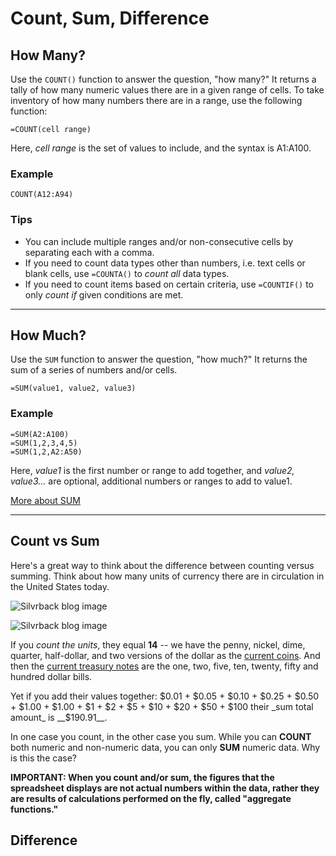 # Count, Sum, Difference

## How Many?
Use the `COUNT()` function to answer the question, "how many?" It returns a tally of how many numeric values there are in a given range of cells. To take inventory of how many numbers there are in a range, use the following function:

```
=COUNT(cell range)
```

Here, _cell range_ is the set of values to include, and the syntax is A1:A100.

### Example
```
COUNT(A12:A94)
```

### Tips
- You can include multiple ranges and/or non-consecutive cells by separating each with a comma.
- If you need to count data types other than numbers, i.e. text cells or blank cells, use `=COUNTA()` to _count all_ data types.
- If you need to count items based on certain criteria, use `=COUNTIF()` to only _count if_ given conditions are met.

---

## How Much?
Use the `SUM` function to answer the question, "how much?" It returns the sum of a series of numbers and/or cells.
```
=SUM(value1, value2, value3)
```

### Example
```
=SUM(A2:A100)
=SUM(1,2,3,4,5)
=SUM(1,2,A2:A50)
```

Here, _value1_ is the first number or range to add together, and _value2, value3..._ are optional, additional numbers or ranges to add to value1.

<a href="https://youtu.be/OaPGxBB0uxk" target="_blank">More about SUM</a>

---

## Count vs Sum
Here's a great way to think about the difference between counting versus summing. Think about how many units of currency there are in circulation in the United States today.

![Silvrback blog image](https://silvrback.s3.amazonaws.com/uploads/ed7f5ac0-e196-4323-bb1d-c46ecfb7fc25/usd-coins_crop_large.jpg)

![Silvrback blog image](https://silvrback.s3.amazonaws.com/uploads/3d8c214c-43b6-4c2f-a035-c1da94f6be48/usd-bills_reduced_large.jpg)

If you _count the units_, they equal __14__ -- we have the penny, nickel, dime, quarter, half-dollar, and two versions of the dollar as the [current coins](https://www.usmint.gov/mint_programs/circulatingCoins/). And then the [current treasury notes](https://www.treasury.gov/resource-center/faqs/Currency/Pages/denominations.aspx) are the one, two, five, ten, twenty, fifty and hundred dollar bills.

Yet if you add their values together:
$0.01 + $0.05 + $0.10 + $0.25 + $0.50 + $1.00 + $1.00 + $1 + $2 + $5 + $10 + $20 + $50 + $100
their _sum total amount_ is __$190.91__.

In one case you count, in the other case you sum. While you can __COUNT__ both numeric and non-numeric data, you can only __SUM__ numeric data. Why is this the case?

__IMPORTANT: When you count and/or sum, the figures that the spreadsheet displays are not actual numbers within the data, rather they are results of calculations performed on the fly, called "aggregate functions."__

## Difference

